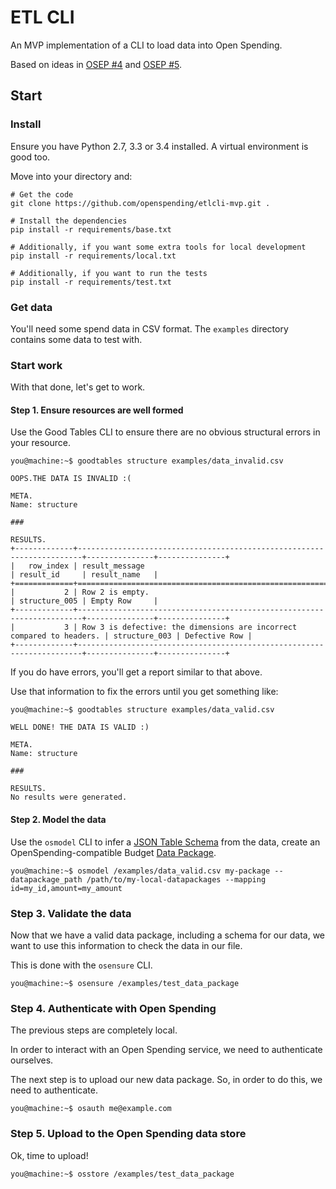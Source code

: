 # ETL CLI

An MVP implementation of a CLI to load data into Open Spending.

Based on ideas in [OSEP #4](http://labs.openspending.org/osep/04-openspending-data-package.html) and
[OSEP #5](http://labs.openspending.org/osep/05-etl-workflow.html).


## Start

### Install

Ensure you have Python 2.7, 3.3 or 3.4 installed. A virtual environment is good too.

Move into your directory and:

```
# Get the code
git clone https://github.com/openspending/etlcli-mvp.git .

# Install the dependencies
pip install -r requirements/base.txt

# Additionally, if you want some extra tools for local development
pip install -r requirements/local.txt

# Additionally, if you want to run the tests
pip install -r requirements/test.txt
```

### Get data

You'll need some spend data in CSV format. The `examples` directory contains some data to test with.

### Start work

With that done, let's get to work.

#### Step 1. Ensure resources are well formed

Use the Good Tables CLI to ensure there are no obvious structural errors in your resource.

```
you@machine:~$ goodtables structure examples/data_invalid.csv

OOPS.THE DATA IS INVALID :(

META.
Name: structure

###

RESULTS.
+-------------+-----------------------------------------------------------------------+---------------+---------------+
|   row_index | result_message                                                        | result_id     | result_name   |
+=============+=======================================================================+===============+===============+
|           2 | Row 2 is empty.                                                       | structure_005 | Empty Row     |
+-------------+-----------------------------------------------------------------------+---------------+---------------+
|           3 | Row 3 is defective: the dimensions are incorrect compared to headers. | structure_003 | Defective Row |
+-------------+-----------------------------------------------------------------------+---------------+---------------+
```

If you do have errors, you'll get a report similar to that above.

Use that information to fix the errors until you get something like:

```
you@machine:~$ goodtables structure examples/data_valid.csv

WELL DONE! THE DATA IS VALID :)

META.
Name: structure

###

RESULTS.
No results were generated.
```

#### Step 2. Model the data

Use the `osmodel` CLI to infer a [JSON Table Schema](http://dataprotocols.org/json-table-schema/) from the data, create an OpenSpending-compatible Budget [Data Package](https://github.com/openspending/budget-data-package/blob/master/specification.md).

```
you@machine:~$ osmodel /examples/data_valid.csv my-package --datapackage_path /path/to/my-local-datapackages --mapping id=my_id,amount=my_amount
```

### Step 3. Validate the data

Now that we have a valid data package, including a schema for our data, we want to use this information to check the data in our file.

This is done with the `osensure` CLI.

```
you@machine:~$ osensure /examples/test_data_package
```

### Step 4. Authenticate with Open Spending

The previous steps are completely local.

In order to interact with an Open Spending service, we need to authenticate ourselves.

The next step is to upload our new data package. So, in order to do this, we need to authenticate.

```
you@machine:~$ osauth me@example.com
```

### Step 5. Upload to the Open Spending data store

Ok, time to upload!

```
you@machine:~$ osstore /examples/test_data_package
```
